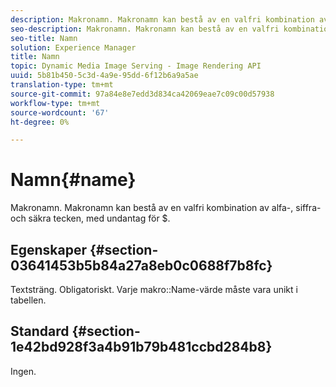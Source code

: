 ```yaml
---
description: Makronamn. Makronamn kan bestå av en valfri kombination av alfa-, siffra- och säkra tecken, med undantag för $.
seo-description: Makronamn. Makronamn kan bestå av en valfri kombination av alfa-, siffra- och säkra tecken, med undantag för $.
seo-title: Namn
solution: Experience Manager
title: Namn
topic: Dynamic Media Image Serving - Image Rendering API
uuid: 5b81b450-5c3d-4a9e-95dd-6f12b6a9a5ae
translation-type: tm+mt
source-git-commit: 97a84e8e7edd3d834ca42069eae7c09c00d57938
workflow-type: tm+mt
source-wordcount: '67'
ht-degree: 0%

---
```



# Namn{#name}

Makronamn. Makronamn kan bestå av en valfri kombination av alfa-, siffra- och säkra tecken, med undantag för $.

## Egenskaper {#section-03641453b5b84a27a8eb0c0688f7b8fc}

Textsträng. Obligatoriskt. Varje makro::Name-värde måste vara unikt i tabellen.

## Standard {#section-1e42bd928f3a4b91b79b481ccbd284b8}

Ingen.
